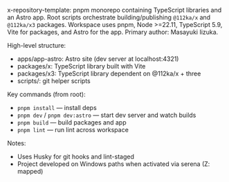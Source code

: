 x-repository-template: pnpm monorepo containing TypeScript libraries and an Astro app. Root scripts orchestrate building/publishing `@112ka/x` and `@112ka/x3` packages. Workspace uses pnpm, Node >=22.11, TypeScript 5.9, Vite for packages, and Astro for the app. Primary author: Masayuki Iizuka.

High-level structure:
- apps/app-astro: Astro site (dev server at localhost:4321)
- packages/x: TypeScript library built with Vite
- packages/x3: TypeScript library dependent on @112ka/x + three
- scripts/: git helper scripts

Key commands (from root):
- `pnpm install` — install deps
- `pnpm dev` / `pnpm dev:astro` — start dev server and watch builds
- `pnpm build` — build packages and app
- `pnpm lint` — run lint across workspace

Notes:
- Uses Husky for git hooks and lint-staged
- Project developed on Windows paths when activated via serena (Z: mapped)
